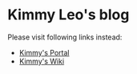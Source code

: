 # Kimmy Leo's blog


Please visit following links instead:
- [Kimmy's Portal](http://kimleo.net)
- [Kimmy's Wiki](http://wiki.kimleo.net)
